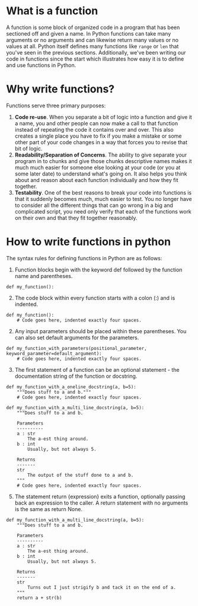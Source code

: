 # What is a function
A function is some block of organized code in a program that has been sectioned off and given a name. In Python
functions can take many arguments or no arguments and can likewise return many values or no values at all.
Python itself defines many functions like `range` or `len` that you've seen in the previous sections.
Additionally, we've been writing our code in functions since the start which illustrates how easy it 
is to define and use functions in Python.

# Why write functions?
Functions serve three primary purposes:
1. **Code re-use**.  When you separate a bit of logic into a function and give it a name, you and other people
    can now make a call to that function instead of repeating the code it contains over and over.  This also
    creates a single place you have to fix if you make a mistake or some other part of your code changes in
    a way that forces you to revise that bit of logic.
2. **Readability/Separation of Concerns**. The ability to give separate your program in to chunks and give
    those chunks descriptive names makes it much much easier for someone else looking at your code (or you at some
    later date) to understand what's going on.  It also helps you think about and reason about each function 
    individually and how they fit together.
3. **Testability**. One of the best reasons to break your code into functions is that it suddenly becomes 
    much, much easier to test.  You no longer have to consider all the different things that can go wrong in
    a big and complicated script, you need only verify that each of the functions work on their own and that
    they fit together reasonably. 

# How to write functions in python
The syntax rules for defining functions in Python are as follows:

1. Function blocks begin with the keyword def followed by the function name and parentheses.

```
def my_function():
```

2. The code block within every function starts with a colon (:) and is indented.

```
def my_function():
    # Code goes here, indented exactly four spaces. 
```

2. Any input parameters should be placed within these parentheses.
You can also set default arguments for the parameters.

```
def my_function_with_parameters(positional_parameter, keyword_parameter=default_argument):
    # Code goes here, indented exactly four spaces.
```  

3. The first statement of a function can be an optional statement - 
the documentation string of the function or docstring.

```
def my_function_with_a_oneline_docstring(a, b=5):
    """Does stuff to a and b."""
    # Code goes here, indented exactly four spaces.
```

```
def my_function_with_a_multi_line_docstring(a, b=5):
    """Does stuff to a and b.
    
    Parameters
    ----------
    a : str
        The a-est thing around.
    b : int
        Usually, but not always 5.
    
    Returns
    -------
    str
        The output of the stuff done to a and b.
    """
    # Code goes here, indented exactly four spaces.
```

5. The statement return {expression} exits a function, optionally passing 
back an expression to the caller. A return statement with no arguments is the same as return None.
```
def my_function_with_a_multi_line_docstring(a, b=5):
    """Does stuff to a and b.
    
    Parameters
    ----------
    a : str
        The a-est thing around.
    b : int
        Usually, but not always 5.
    
    Returns
    -------
    str
        Turns out I just strigify b and tack it on the end of a. 
    """
    return a + str(b)
```
